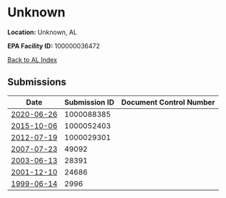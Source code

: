 # Unknown

**Location:** Unknown, AL

**EPA Facility ID:** 100000036472

[Back to AL Index](../../index.md)

## Submissions

| Date | Submission ID | Document Control Number |
|------|--------------|-------------------------|
| [2020-06-26](submissions/1000088385.md) | 1000088385 |  |
| [2015-10-06](submissions/1000052403.md) | 1000052403 |  |
| [2012-07-19](submissions/1000029301.md) | 1000029301 |  |
| [2007-07-23](submissions/49092.md) | 49092 |  |
| [2003-06-13](submissions/28391.md) | 28391 |  |
| [2001-12-10](submissions/24686.md) | 24686 |  |
| [1999-06-14](submissions/2996.md) | 2996 |  |
